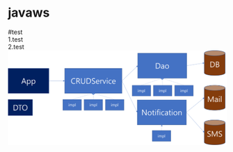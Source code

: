 # javaws   
#test   
1.test   
2.test   
![2-1_title](https://github.com/leejeani/javaws/blob/main/ws0306/0309.png)
